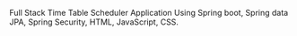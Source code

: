 Full Stack Time Table Scheduler Application Using Spring boot, Spring data JPA, Spring Security, HTML, JavaScript, CSS.
